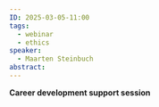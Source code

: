 ```yaml
---
ID: 2025-03-05-11:00
tags:
  - webinar
  - ethics
speaker:
  - Maarten Steinbuch
abstract:
---
```

**Career development support session**
